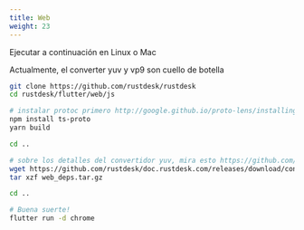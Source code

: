 ```yaml
---
title: Web 
weight: 23
---
```


Ejecutar a continuación en Linux o Mac

Actualmente, el converter yuv y vp9 son cuello de botella

```sh
git clone https://github.com/rustdesk/rustdesk
cd rustdesk/flutter/web/js

# instalar protoc primero http://google.github.io/proto-lens/installing-protoc.html
npm install ts-proto
yarn build

cd ..

# sobre los detalles del convertidor yuv, mira esto https://github.com/rustdesk/rustdesk/issues/364#issuecomment-1023562050
wget https://github.com/rustdesk/doc.rustdesk.com/releases/download/console/web_deps.tar.gz
tar xzf web_deps.tar.gz

cd ..

# Buena suerte!
flutter run -d chrome
```

